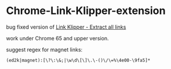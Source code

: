 # Chrome-Link-Klipper-extension

bug fixed version of [Link Klipper - Extract all links](https://chrome.google.com/webstore/detail/link-klipper-extract-all/fahollcgofmpnehocdgofnhkkchiekoo)

work under Chrome 65 and upper version.


suggest regex for magnet links:

```
(ed2k|magnet):[\?\:\&;|\w\d\[\]\.\-()\/\=%\4e00-\9fa5]*
```

